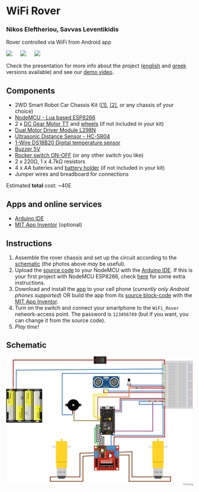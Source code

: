 # WiFi Rover

### Nikos Eleftheriou, Savvas Leventikidis


Rover controlled via WiFi from Android app

<img src="https://user-images.githubusercontent.com/61869252/205458875-6c68ca2f-c582-42ee-a102-3d08c02df957.jpg" width="320"> &emsp; <img src="https://user-images.githubusercontent.com/61869252/205458883-679e36a7-b923-4a1b-9b6a-d7feb70ec95e.jpg" width="320"> &emsp; <img src="https://user-images.githubusercontent.com/61869252/205458886-bab86a0c-b906-4e6f-ada8-6d09e555e1d1.jpg" width="320">



Check the presentation for more info about the project ([english](WiFi_Rover-pres-en.pdf) and [greek](WiFi_Rover-pres-en.pdf) versions available) and see our [demo video](Wifi_Rover-demo.mp4).

## Components
- 2WD Smart Robot Car Chassis Kit ([[1]](https://modchip.gr/product/2wd-smart-robot-car-chassis-kit-for-arduino/), [[2]](https://grobotronics.com/robot-smart-car-2wd.html), or any chassis of your choice)
- [NodeMCU - Lua based ESP8266](https://grobotronics.com/nodemcu-lua-based-esp8266.html?sl=en)
- 2 x [DC Gear Motor TT](https://grobotronics.com/dc-gear-motor.html) and [wheels](https://grobotronics.com/rubber-wheel-66x26mm-yellow.html) (if not included in your kit)
- [Dual Motor Driver Module L298N](https://grobotronics.com/dual-motor-driver-module-l298n.html)
- [Ultrasonic Distance Sensor - HC-SR04](https://grobotronics.com/ultrasonic-sensor-sr04.html)
- [1-Wire DS18B20 Digital temperature sensor](https://grobotronics.com/ds18b20.html)
- [Buzzer 5V](https://grobotronics.com/buzzer-5v.html)
- [Rocker switch ON-OFF](https://grobotronics.com/rocker-switch-on-off.html) (or any other switch you like)
- 2 x 220Ω, 1 x 4.7kΩ resistors
- 4 x AA bateries and [battery holder](https://grobotronics.com/4x-with-wires.html) (if not included in your kit)
- Jumper wires and breadboard for connections

Estimated **total** cost: ~40E

## Apps and online services
- [Arduino IDE](https://www.arduino.cc/en/software)
- [MIT App Inventor](https://appinventor.mit.edu/) (optional)

## Instructions
1. Assemble the rover chassis and set up the circuit according to the [schematic](https://raw.githubusercontent.com/nikos-el/WiFi_Rover/main/WiFi_Rover-schematic.png) (the photos above _may_ be useful).
2. Upload the [source code](WiFi_Rover.ino) to your NodeMCU with the [Arduino IDE](https://www.arduino.cc/en/software). If this is your first project with NodeMCU ESP8266, check [here](https://create.arduino.cc/projecthub/electropeak/getting-started-w-nodemcu-esp8266-on-arduino-ide-28184f) for some extra instructions.
3. Download and install the [app](Wifi_Rover.apk) to your cell phone (_currently only Android phones supported_) OR build the app from its [source block-code](Wifi_Rover.aia) with the [MIT App Inventor](https://appinventor.mit.edu/).
4. Turn on the switch and connect your smartphone to the `WiFi_Rover` network-access point. The password is `123456789` (but if you want, you can change it from the source code).
5. _Play time!_

## Schematic
![Schematic diagram](WiFi_Rover-schematic.png)
